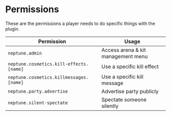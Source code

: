 # Permissions

These are the permissions a player needs to do specific things with the plugin.

| Permission                              | Usage                              |
| --------------------------------------- | ---------------------------------- |
| `neptune.admin`                         | Access arena & kit management menu |
| `neptune.cosmetics.kill-effects.[name]` | Use a specific kill effect         |
| `neptune.cosmetics.killmessages.[name]` | Use a specific kill message        |
| `neptune.party.advertise`               | Advertise party publicly           |
| `neptune.silent-spectate`               | Spectate someone silently          |
